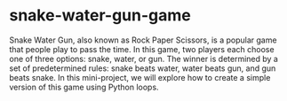 # snake-water-gun-game

Snake Water Gun, also known as Rock Paper Scissors, is a popular game that people play to pass the time. In this game, two players each choose one of three options: snake, water, or gun. The winner is determined by a set of predetermined rules: snake beats water, water beats gun, and gun beats snake. In this mini-project, we will explore how to create a simple version of this game using Python loops.
